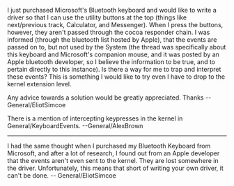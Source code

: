 I just purchased Microsoft's Bluetooth keyboard and would like to write a driver so that I can use the utility buttons at the top (things like next/previous track, Calculator, and Messenger). When I press the buttons, however, they aren't passed through the cocoa responder chain. I was informed (through the bluetooth list hosted by Apple), that the events are passed on to, but not used by the System (the thread was specifically about this keyboard and Microsoft's companion mouse, and it was posted by an Apple bluetooth developer, so I believe the information to be true, and to pertain directly to this instance). Is there a way for me to trap and interpret these events? This is something I would like to try even I have to drop to the kernel extension level.

Any advice towards a solution would be greatly appreciated. Thanks --General/EliotSimcoe

There is a mention of intercepting keypresses in the kernel in General/KeyboardEvents. --General/AlexBrown

----

I had the same thought when I purchased my Bluetooth Keyboard from Microsoft, and after a lot of research, I found out from an Apple developer that the events aren't even sent to the kernel. They are lost somewhere in the driver. Unfortunately, this means that short of writing your own driver, it can't be done. -- General/EliotSimcoe